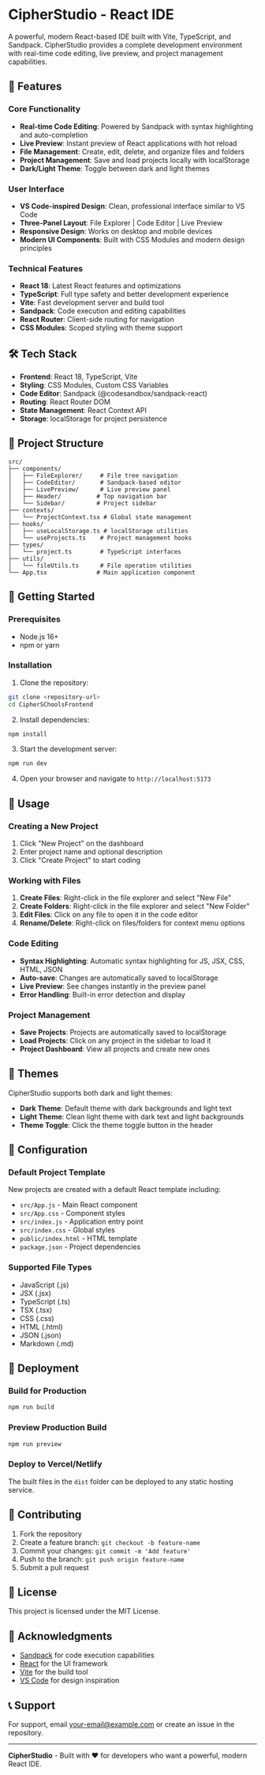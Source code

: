 # CipherStudio - React IDE

A powerful, modern React-based IDE built with Vite, TypeScript, and Sandpack. CipherStudio provides a complete development environment with real-time code editing, live preview, and project management capabilities.

## 🚀 Features

### Core Functionality
- **Real-time Code Editing**: Powered by Sandpack with syntax highlighting and auto-completion
- **Live Preview**: Instant preview of React applications with hot reload
- **File Management**: Create, edit, delete, and organize files and folders
- **Project Management**: Save and load projects locally with localStorage
- **Dark/Light Theme**: Toggle between dark and light themes

### User Interface
- **VS Code-inspired Design**: Clean, professional interface similar to VS Code
- **Three-Panel Layout**: File Explorer | Code Editor | Live Preview
- **Responsive Design**: Works on desktop and mobile devices
- **Modern UI Components**: Built with CSS Modules and modern design principles

### Technical Features
- **React 18**: Latest React features and optimizations
- **TypeScript**: Full type safety and better development experience
- **Vite**: Fast development server and build tool
- **Sandpack**: Code execution and editing capabilities
- **React Router**: Client-side routing for navigation
- **CSS Modules**: Scoped styling with theme support

## 🛠️ Tech Stack

- **Frontend**: React 18, TypeScript, Vite
- **Styling**: CSS Modules, Custom CSS Variables
- **Code Editor**: Sandpack (@codesandbox/sandpack-react)
- **Routing**: React Router DOM
- **State Management**: React Context API
- **Storage**: localStorage for project persistence

## 📁 Project Structure

```
src/
├── components/
│   ├── FileExplorer/     # File tree navigation
│   ├── CodeEditor/       # Sandpack-based editor
│   ├── LivePreview/      # Live preview panel
│   ├── Header/          # Top navigation bar
│   └── Sidebar/         # Project sidebar
├── contexts/
│   └── ProjectContext.tsx # Global state management
├── hooks/
│   ├── useLocalStorage.ts # localStorage utilities
│   └── useProjects.ts    # Project management hooks
├── types/
│   └── project.ts        # TypeScript interfaces
├── utils/
│   └── fileUtils.ts      # File operation utilities
└── App.tsx              # Main application component
```

## 🚀 Getting Started

### Prerequisites
- Node.js 16+ 
- npm or yarn

### Installation

1. Clone the repository:
```bash
git clone <repository-url>
cd CipherSChoolsFrontend
```

2. Install dependencies:
```bash
npm install
```

3. Start the development server:
```bash
npm run dev
```

4. Open your browser and navigate to `http://localhost:5173`

## 📖 Usage

### Creating a New Project
1. Click "New Project" on the dashboard
2. Enter project name and optional description
3. Click "Create Project" to start coding

### Working with Files
1. **Create Files**: Right-click in the file explorer and select "New File"
2. **Create Folders**: Right-click in the file explorer and select "New Folder"
3. **Edit Files**: Click on any file to open it in the code editor
4. **Rename/Delete**: Right-click on files/folders for context menu options

### Code Editing
- **Syntax Highlighting**: Automatic syntax highlighting for JS, JSX, CSS, HTML, JSON
- **Auto-save**: Changes are automatically saved to localStorage
- **Live Preview**: See changes instantly in the preview panel
- **Error Handling**: Built-in error detection and display

### Project Management
- **Save Projects**: Projects are automatically saved to localStorage
- **Load Projects**: Click on any project in the sidebar to load it
- **Project Dashboard**: View all projects and create new ones

## 🎨 Themes

CipherStudio supports both dark and light themes:
- **Dark Theme**: Default theme with dark backgrounds and light text
- **Light Theme**: Clean light theme with dark text and light backgrounds
- **Theme Toggle**: Click the theme toggle button in the header

## 🔧 Configuration

### Default Project Template
New projects are created with a default React template including:
- `src/App.js` - Main React component
- `src/App.css` - Component styles
- `src/index.js` - Application entry point
- `src/index.css` - Global styles
- `public/index.html` - HTML template
- `package.json` - Project dependencies

### Supported File Types
- JavaScript (.js)
- JSX (.jsx)
- TypeScript (.ts)
- TSX (.tsx)
- CSS (.css)
- HTML (.html)
- JSON (.json)
- Markdown (.md)

## 🚀 Deployment

### Build for Production
```bash
npm run build
```

### Preview Production Build
```bash
npm run preview
```

### Deploy to Vercel/Netlify
The built files in the `dist` folder can be deployed to any static hosting service.

## 🤝 Contributing

1. Fork the repository
2. Create a feature branch: `git checkout -b feature-name`
3. Commit your changes: `git commit -m 'Add feature'`
4. Push to the branch: `git push origin feature-name`
5. Submit a pull request

## 📝 License

This project is licensed under the MIT License.

## 🙏 Acknowledgments

- [Sandpack](https://sandpack.codesandbox.io/) for code execution capabilities
- [React](https://reactjs.org/) for the UI framework
- [Vite](https://vitejs.dev/) for the build tool
- [VS Code](https://code.visualstudio.com/) for design inspiration

## 📞 Support

For support, email your-email@example.com or create an issue in the repository.

---

**CipherStudio** - Built with ❤️ for developers who want a powerful, modern React IDE.